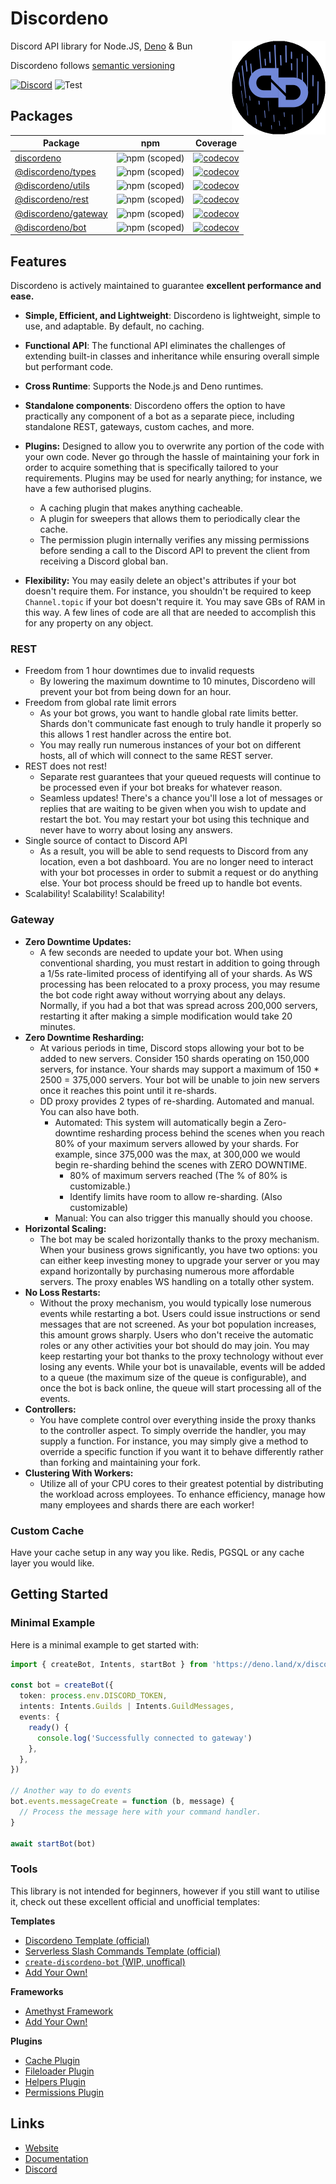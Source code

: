 # Discordeno

<img align="right" src="https://raw.githubusercontent.com/discordeno/discordeno/main/site/static/img/logo.png" height="150px">

Discord API library for Node.JS, [Deno](https://deno.land) & Bun

Discordeno follows [semantic versioning](https://semver.org/)

[![Discord](https://img.shields.io/discord/785384884197392384?color=7289da&logo=discord&logoColor=dark)](https://discord.com/invite/5vBgXk3UcZ)
![Test](https://github.com/discordeno/discordeno/workflows/Test/badge.svg)

## Packages

| Package                                                                | npm                                                               | Coverage                                                                                                                                                                            |
| ---------------------------------------------------------------------- | ----------------------------------------------------------------- | ----------------------------------------------------------------------------------------------------------------------------------------------------------------------------------- |
| [discordeno](https://www.npmjs.com/package/discordeno)                 | ![npm (scoped)](https://img.shields.io/npm/v/discordeno)          | [![codecov](https://codecov.io/gh/discordeno/discordeno/branch/node-migration-clean/graph/badge.svg?token=SQI9OYJ7AK&flag=discordeno)](https://codecov.io/gh/discordeno/discordeno) |
| [@discordeno/types](https://www.npmjs.com/package/@discordeno/types)   | ![npm (scoped)](https://img.shields.io/npm/v/@discordeno/types)   | [![codecov](https://codecov.io/gh/discordeno/discordeno/branch/node-migration-clean/graph/badge.svg?token=SQI9OYJ7AK&flag=types)](https://codecov.io/gh/discordeno/discordeno)      |
| [@discordeno/utils](https://www.npmjs.com/package/@discordeno/types)   | ![npm (scoped)](https://img.shields.io/npm/v/@discordeno/utils)   | [![codecov](https://codecov.io/gh/discordeno/discordeno/branch/node-migration-clean/graph/badge.svg?token=SQI9OYJ7AK&flag=utils)](https://codecov.io/gh/discordeno/discordeno)      |
| [@discordeno/rest](https://www.npmjs.com/package/@discordeno/types)    | ![npm (scoped)](https://img.shields.io/npm/v/@discordeno/rest)    | [![codecov](https://codecov.io/gh/discordeno/discordeno/branch/node-migration-clean/graph/badge.svg?token=SQI9OYJ7AK&flag=rest)](https://codecov.io/gh/discordeno/discordeno)       |
| [@discordeno/gateway](https://www.npmjs.com/package/@discordeno/types) | ![npm (scoped)](https://img.shields.io/npm/v/@discordeno/gateway) | [![codecov](https://codecov.io/gh/discordeno/discordeno/branch/node-migration-clean/graph/badge.svg?token=SQI9OYJ7AK&flag=gateway)](https://codecov.io/gh/discordeno/discordeno)    |
| [@discordeno/bot](https://www.npmjs.com/package/@discordeno/types)     | ![npm (scoped)](https://img.shields.io/npm/v/@discordeno/bot)     | [![codecov](https://codecov.io/gh/discordeno/discordeno/branch/node-migration-clean/graph/badge.svg?token=SQI9OYJ7AK&flag=bot)](https://codecov.io/gh/discordeno/discordeno)        |

## Features

Discordeno is actively maintained to guarantee **excellent performance and ease.**

- **Simple, Efficient, and Lightweight**: Discordeno is lightweight, simple to use, and adaptable. By default, no
  caching.
- **Functional API**: The functional API eliminates the challenges of extending built-in classes and inheritance while
  ensuring overall simple but performant code.
- **Cross Runtime**: Supports the Node.js and Deno runtimes.
- **Standalone components**: Discordeno offers the option to have practically any component of a bot as a separate
  piece, including standalone REST, gateways, custom caches, and more.
- **Plugins:** Designed to allow you to overwrite any portion of the code with your own code. Never go through the
  hassle of maintaining your fork in order to acquire something that is specifically tailored to your requirements.
  Plugins may be used for nearly anything; for instance, we have a few authorised plugins.

  - A caching plugin that makes anything cacheable.
  - A plugin for sweepers that allows them to periodically clear the cache.
  - The permission plugin internally verifies any missing permissions before sending a call to the Discord API to
    prevent the client from receiving a Discord global ban.

- **Flexibility:** You may easily delete an object's attributes if your bot doesn't require them. For instance, you
  shouldn't be required to keep `Channel.topic` if your bot doesn't require it. You may save GBs of RAM in this way. A
  few lines of code are all that are needed to accomplish this for any property on any object.

### REST

- Freedom from 1 hour downtimes due to invalid requests
  - By lowering the maximum downtime to 10 minutes, Discordeno will prevent your bot from being down for an hour.
- Freedom from global rate limit errors
  - As your bot grows, you want to handle global rate limits better. Shards don't communicate fast enough to truly
    handle it properly so this allows 1 rest handler across the entire bot.
  - You may really run numerous instances of your bot on different hosts, all of which will connect to the same REST
    server.
- REST does not rest!
  - Separate rest guarantees that your queued requests will continue to be processed even if your bot breaks for
    whatever reason.
  - Seamless updates! There's a chance you'll lose a lot of messages or replies that are waiting to be given when you
    wish to update and restart the bot. You may restart your bot using this technique and never have to worry about
    losing any answers.
- Single source of contact to Discord API
  - As a result, you will be able to send requests to Discord from any location, even a bot dashboard. You are no longer
    need to interact with your bot processes in order to submit a request or do anything else. Your bot process should
    be freed up to handle bot events.
- Scalability! Scalability! Scalability!

### Gateway

- **Zero Downtime Updates:**
  - A few seconds are needed to update your bot. When using conventional sharding, you must restart in addition to going
    through a 1/5s rate-limited process of identifying all of your shards. As WS processing has been relocated to a
    proxy process, you may resume the bot code right away without worrying about any delays. Normally, if you had a bot
    that was spread across 200,000 servers, restarting it after making a simple modification would take 20 minutes.
- **Zero Downtime Resharding:**
  - At various periods in time, Discord stops allowing your bot to be added to new servers. Consider 150 shards
    operating on 150,000 servers, for instance. Your shards may support a maximum of 150 \* 2500 = 375,000 servers. Your
    bot will be unable to join new servers once it reaches this point until it re-shards.
  - DD proxy provides 2 types of re-sharding. Automated and manual. You can also have both.
    - Automated: This system will automatically begin a Zero-downtime resharding process behind the scenes when you
      reach 80% of your maximum servers allowed by your shards. For example, since 375,000 was the max, at 300,000 we
      would begin re-sharding behind the scenes with ZERO DOWNTIME.
      - 80% of maximum servers reached (The % of 80% is customizable.)
      - Identify limits have room to allow re-sharding. (Also customizable)
    - Manual: You can also trigger this manually should you choose.
- **Horizontal Scaling:**
  - The bot may be scaled horizontally thanks to the proxy mechanism. When your business grows significantly, you have
    two options: you can either keep investing money to upgrade your server or you may expand horizontally by purchasing
    numerous more affordable servers. The proxy enables WS handling on a totally other system.
- **No Loss Restarts:**
  - Without the proxy mechanism, you would typically lose numerous events while restarting a bot. Users could issue
    instructions or send messages that are not screened. As your bot population increases, this amount grows sharply.
    Users who don't receive the automatic roles or any other activities your bot should do may join. You may keep
    restarting your bot thanks to the proxy technology without ever losing any events. While your bot is unavailable,
    events will be added to a queue (the maximum size of the queue is configurable), and once the bot is back online,
    the queue will start processing all of the events.
- **Controllers:**
  - You have complete control over everything inside the proxy thanks to the controller aspect. To simply override the
    handler, you may supply a function. For instance, you may simply give a method to override a specific function if
    you want it to behave differently rather than forking and maintaining your fork.
- **Clustering With Workers:**
  - Utilize all of your CPU cores to their greatest potential by distributing the workload across employees. To enhance
    efficiency, manage how many employees and shards there are each worker!

### Custom Cache

Have your cache setup in any way you like. Redis, PGSQL or any cache layer you would like.

## Getting Started

### Minimal Example

Here is a minimal example to get started with:

```typescript
import { createBot, Intents, startBot } from 'https://deno.land/x/discordeno@13.0.0/mod.ts'

const bot = createBot({
  token: process.env.DISCORD_TOKEN,
  intents: Intents.Guilds | Intents.GuildMessages,
  events: {
    ready() {
      console.log('Successfully connected to gateway')
    },
  },
})

// Another way to do events
bot.events.messageCreate = function (b, message) {
  // Process the message here with your command handler.
}

await startBot(bot)
```

### Tools

This library is not intended for beginners, however if you still want to utilise it, check out these excellent official
and unofficial templates:

**Templates**

- [Discordeno Template (official)](https://github.com/discordeno/discordeno/tree/main/template)
- [Serverless Slash Commands Template (official)](https://github.com/discordeno/serverless-deno-deploy-template)
- [`create-discordeno-bot` (WIP, unoffical)](https://github.com/Reboot-Codes/create-discordeno-bot/)
- [Add Your Own!](https://github.com/discordeno/discordeno/pulls)

**Frameworks**

- [Amethyst Framework](https://github.com/AmethystFramework/framework)
- [Add Your Own!](https://github.com/discordeno/discordeno/pulls)

**Plugins**

- [Cache Plugin](plugins/cache)
- [Fileloader Plugin](plugins/fileloader)
- [Helpers Plugin](plugins/helpers)
- [Permissions Plugin](plugins/permissions)

## Links

- [Website](https://discordeno.mod.land)
- [Documentation](https://doc.deno.land/https/deno.land/x/discordeno/mod.ts)
- [Discord](https://discord.com/invite/5vBgXk3UcZ)

